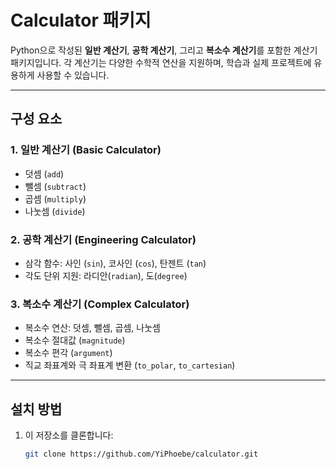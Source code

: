 # Calculator 패키지

Python으로 작성된 **일반 계산기**, **공학 계산기**, 그리고 **복소수 계산기**를 포함한 계산기 패키지입니다. 각 계산기는 다양한 수학적 연산을 지원하며, 학습과 실제 프로젝트에 유용하게 사용할 수 있습니다.

--- 

## **구성 요소**

### 1. 일반 계산기 (Basic Calculator)
- 덧셈 (`add`)
- 뺄셈 (`subtract`)
- 곱셈 (`multiply`)
- 나눗셈 (`divide`)

### 2. 공학 계산기 (Engineering Calculator)
- 삼각 함수: 사인 (`sin`), 코사인 (`cos`), 탄젠트 (`tan`)
- 각도 단위 지원: 라디안(`radian`), 도(`degree`)

### 3. 복소수 계산기 (Complex Calculator)
- 복소수 연산: 덧셈, 뺄셈, 곱셈, 나눗셈
- 복소수 절대값 (`magnitude`)
- 복소수 편각 (`argument`)
- 직교 좌표계와 극 좌표계 변환 (`to_polar`, `to_cartesian`)

---

## **설치 방법**

1. 이 저장소를 클론합니다:
   ```bash
   git clone https://github.com/YiPhoebe/calculator.git